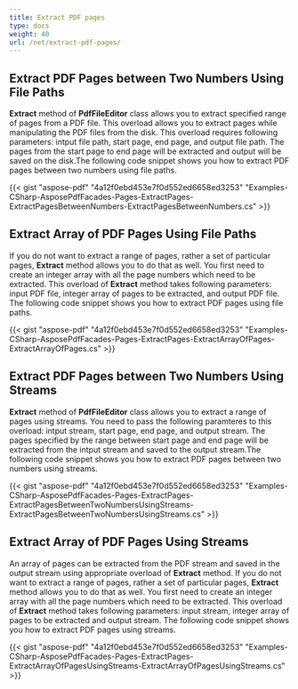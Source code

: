 ```yaml
---
title: Extract PDF pages
type: docs
weight: 40
url: /net/extract-pdf-pages/
---
```


## **Extract PDF Pages between Two Numbers Using File Paths**
**Extract** method of **PdfFileEditor** class allows you to extract specified range of pages from a PDF file. This overload allows you to extract pages while manipulating the PDF files from the disk. This overload requires following parameters: intput file path, start page, end page, and output file path. The pages from the start page to end page will be extracted and output will be saved on the disk.The following code snippet shows you how to extract PDF pages between two numbers using file paths.



{{< gist "aspose-pdf" "4a12f0ebd453e7f0d552ed6658ed3253" "Examples-CSharp-AsposePdfFacades-Pages-ExtractPages-ExtractPagesBetweenNumbers-ExtractPagesBetweenNumbers.cs" >}}
## **Extract Array of PDF Pages Using File Paths**
If you do not want to extract a range of pages, rather a set of particular pages, **Extract** method allows you to do that as well. You first need to create an integer array with all the page numbers which need to be extracted. This overload of **Extract** method takes following parameters: input PDF file, integer array of pages to be extracted, and output PDF file. The following code snippet shows you how to extract PDF pages using file paths. 



{{< gist "aspose-pdf" "4a12f0ebd453e7f0d552ed6658ed3253" "Examples-CSharp-AsposePdfFacades-Pages-ExtractPages-ExtractArrayOfPages-ExtractArrayOfPages.cs" >}}
## **Extract PDF Pages between Two Numbers Using Streams**
**Extract** method of **PdfFileEditor** class allows you to extract a range of pages using streams. You need to pass the following paramteres to this overload: intput stream, start page, end page, and output stream. The pages specified by the range between start page and end page will be extracted from the intput stream and saved to the output stream.The following code snippet shows you how to extract PDF pages between two numbers using streams.



{{< gist "aspose-pdf" "4a12f0ebd453e7f0d552ed6658ed3253" "Examples-CSharp-AsposePdfFacades-Pages-ExtractPages-ExtractPagesBetweenTwoNumbersUsingStreams-ExtractPagesBetweenTwoNumbersUsingStreams.cs" >}}
## **Extract Array of PDF Pages Using Streams**
An array of pages can be extracted from the PDF stream and saved in the output stream using appropriate overload of **Extract** method. If you do not want to extract a range of pages, rather a set of particular pages, **Extract** method allows you to do that as well. You first need to create an integer array with all the page numbers which need to be extracted. This overload of **Extract** method takes following parameters: input stream, integer array of pages to be extracted and output stream. 
The following code snippet shows you how to extract PDF pages using streams. 



{{< gist "aspose-pdf" "4a12f0ebd453e7f0d552ed6658ed3253" "Examples-CSharp-AsposePdfFacades-Pages-ExtractPages-ExtractArrayOfPagesUsingStreams-ExtractArrayOfPagesUsingStreams.cs" >}}
